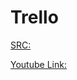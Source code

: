 # Trello
[SRC:](https://github.com/chensokheng123/clone_trello)

[Youtube Link:](https://www.youtube.com/watch?v=QBKyDX7P7Tk&list=PLYHXTr4kGJjFlQzqBtOjVI1I-q7o3WXHh)


